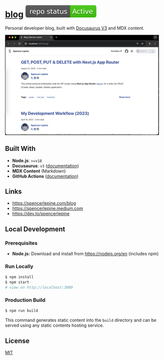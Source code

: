 # [blog](https://blog) ![project status badge](./.github/active.svg)

Personal developer blog, built with [Docusaurus V3](https://docusaurus.io) and MDX content.

![Blog Screenshot](./.github/project-thumbnail.png)

## Built With

- **Node.js**: `>=v18`
- **Docusaurus**: `v3` ([documentation](https://docusaurus.io/docs))
- **MDX Content** (Markdown)
- **GitHub Actions** ([documentation](https://docs.github.com/actions))

## Links

- https://spencerlepine.com/blog
- https://spencerlepine.medium.com
- https://dev.to/spencerlepine

## Local Development

### Prerequisites

- **Node.js:** Download and install from https://nodejs.org/en (includes npm)

### Run Locally

```sh
$ npm install
$ npm start
# view on http://localhost:3000
```

### Production Build

```sh
$ npm run build
```

This command generates static content into the `build` directory and can be served using any static contents hosting service.

## License

[MIT](./LICENSE.txt)
